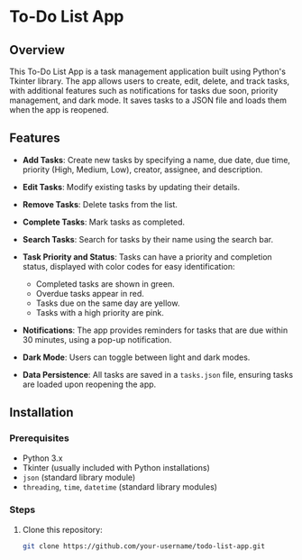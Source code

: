 # To-Do List App

## Overview
This To-Do List App is a task management application built using Python's Tkinter library. The app allows users to create, edit, delete, and track tasks, with additional features such as notifications for tasks due soon, priority management, and dark mode. It saves tasks to a JSON file and loads them when the app is reopened.

## Features

- **Add Tasks**: Create new tasks by specifying a name, due date, due time, priority (High, Medium, Low), creator, assignee, and description.
  
- **Edit Tasks**: Modify existing tasks by updating their details.
  
- **Remove Tasks**: Delete tasks from the list.
  
- **Complete Tasks**: Mark tasks as completed.

- **Search Tasks**: Search for tasks by their name using the search bar.

- **Task Priority and Status**: Tasks can have a priority and completion status, displayed with color codes for easy identification:
    - Completed tasks are shown in green.
    - Overdue tasks appear in red.
    - Tasks due on the same day are yellow.
    - Tasks with a high priority are pink.

- **Notifications**: The app provides reminders for tasks that are due within 30 minutes, using a pop-up notification.

- **Dark Mode**: Users can toggle between light and dark modes.

- **Data Persistence**: All tasks are saved in a `tasks.json` file, ensuring tasks are loaded upon reopening the app.

## Installation

### Prerequisites
- Python 3.x
- Tkinter (usually included with Python installations)
- `json` (standard library module)
- `threading`, `time`, `datetime` (standard library modules)

### Steps
1. Clone this repository:
   ```bash
   git clone https://github.com/your-username/todo-list-app.git

